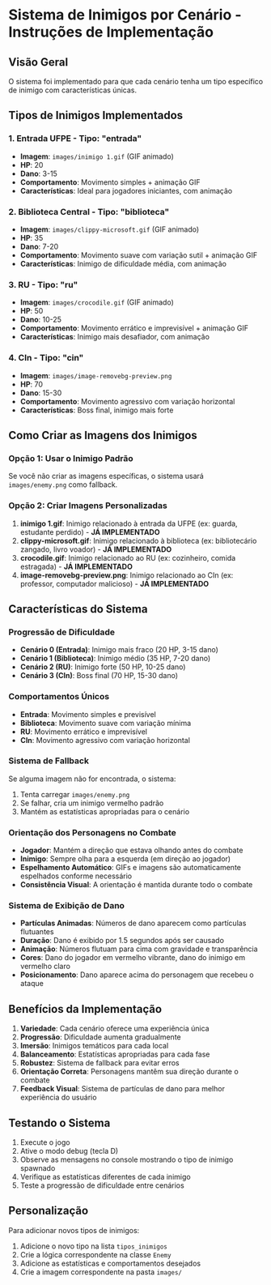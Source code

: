 # Sistema de Inimigos por Cenário - Instruções de Implementação

## Visão Geral
O sistema foi implementado para que cada cenário tenha um tipo específico de inimigo com características únicas.

## Tipos de Inimigos Implementados

### 1. **Entrada UFPE** - Tipo: "entrada"
- **Imagem**: `images/inimigo 1.gif` (GIF animado)
- **HP**: 20
- **Dano**: 3-15
- **Comportamento**: Movimento simples + animação GIF
- **Características**: Ideal para jogadores iniciantes, com animação

### 2. **Biblioteca Central** - Tipo: "biblioteca"
- **Imagem**: `images/clippy-microsoft.gif` (GIF animado)
- **HP**: 35
- **Dano**: 7-20
- **Comportamento**: Movimento suave com variação sutil + animação GIF
- **Características**: Inimigo de dificuldade média, com animação

### 3. **RU** - Tipo: "ru"
- **Imagem**: `images/crocodile.gif` (GIF animado)
- **HP**: 50
- **Dano**: 10-25
- **Comportamento**: Movimento errático e imprevisível + animação GIF
- **Características**: Inimigo mais desafiador, com animação

### 4. **CIn** - Tipo: "cin"
- **Imagem**: `images/image-removebg-preview.png`
- **HP**: 70
- **Dano**: 15-30
- **Comportamento**: Movimento agressivo com variação horizontal
- **Características**: Boss final, inimigo mais forte

## Como Criar as Imagens dos Inimigos

### Opção 1: Usar o Inimigo Padrão
Se você não criar as imagens específicas, o sistema usará `images/enemy.png` como fallback.

### Opção 2: Criar Imagens Personalizadas
1. **inimigo 1.gif**: Inimigo relacionado à entrada da UFPE (ex: guarda, estudante perdido) - **JÁ IMPLEMENTADO**
2. **clippy-microsoft.gif**: Inimigo relacionado à biblioteca (ex: bibliotecário zangado, livro voador) - **JÁ IMPLEMENTADO**
3. **crocodile.gif**: Inimigo relacionado ao RU (ex: cozinheiro, comida estragada) - **JÁ IMPLEMENTADO**
4. **image-removebg-preview.png**: Inimigo relacionado ao CIn (ex: professor, computador malicioso) - **JÁ IMPLEMENTADO**

## Características do Sistema

### Progressão de Dificuldade
- **Cenário 0 (Entrada)**: Inimigo mais fraco (20 HP, 3-15 dano)
- **Cenário 1 (Biblioteca)**: Inimigo médio (35 HP, 7-20 dano)
- **Cenário 2 (RU)**: Inimigo forte (50 HP, 10-25 dano)
- **Cenário 3 (CIn)**: Boss final (70 HP, 15-30 dano)

### Comportamentos Únicos
- **Entrada**: Movimento simples e previsível
- **Biblioteca**: Movimento suave com variação mínima
- **RU**: Movimento errático e imprevisível
- **CIn**: Movimento agressivo com variação horizontal

### Sistema de Fallback
Se alguma imagem não for encontrada, o sistema:
1. Tenta carregar `images/enemy.png`
2. Se falhar, cria um inimigo vermelho padrão
3. Mantém as estatísticas apropriadas para o cenário

### Orientação dos Personagens no Combate
- **Jogador**: Mantém a direção que estava olhando antes do combate
- **Inimigo**: Sempre olha para a esquerda (em direção ao jogador)
- **Espelhamento Automático**: GIFs e imagens são automaticamente espelhados conforme necessário
- **Consistência Visual**: A orientação é mantida durante todo o combate

### Sistema de Exibição de Dano
- **Partículas Animadas**: Números de dano aparecem como partículas flutuantes
- **Duração**: Dano é exibido por 1.5 segundos após ser causado
- **Animação**: Números flutuam para cima com gravidade e transparência
- **Cores**: Dano do jogador em vermelho vibrante, dano do inimigo em vermelho claro
- **Posicionamento**: Dano aparece acima do personagem que recebeu o ataque

## Benefícios da Implementação

1. **Variedade**: Cada cenário oferece uma experiência única
2. **Progressão**: Dificuldade aumenta gradualmente
3. **Imersão**: Inimigos temáticos para cada local
4. **Balanceamento**: Estatísticas apropriadas para cada fase
5. **Robustez**: Sistema de fallback para evitar erros
6. **Orientação Correta**: Personagens mantêm sua direção durante o combate
7. **Feedback Visual**: Sistema de partículas de dano para melhor experiência do usuário

## Testando o Sistema

1. Execute o jogo
2. Ative o modo debug (tecla D)
3. Observe as mensagens no console mostrando o tipo de inimigo spawnado
4. Verifique as estatísticas diferentes de cada inimigo
5. Teste a progressão de dificuldade entre cenários

## Personalização

Para adicionar novos tipos de inimigos:
1. Adicione o novo tipo na lista `tipos_inimigos`
2. Crie a lógica correspondente na classe `Enemy`
3. Adicione as estatísticas e comportamentos desejados
4. Crie a imagem correspondente na pasta `images/`
